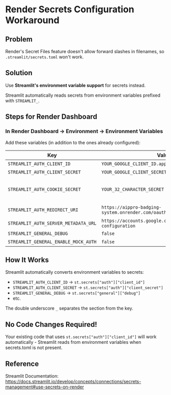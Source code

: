 # Render Secrets Configuration Workaround

## Problem
Render's Secret Files feature doesn't allow forward slashes in filenames, so `.streamlit/secrets.toml` won't work.

## Solution
Use **Streamlit's environment variable support** for secrets instead.

Streamlit automatically reads secrets from environment variables prefixed with `STREAMLIT_`.

## Steps for Render Dashboard

### In Render Dashboard → Environment → Environment Variables

Add these variables (in addition to the ones already configured):

| Key | Value | Notes |
|-----|-------|-------|
| `STREAMLIT_AUTH_CLIENT_ID` | `YOUR_GOOGLE_CLIENT_ID.apps.googleusercontent.com` | Your Google OAuth Client ID |
| `STREAMLIT_AUTH_CLIENT_SECRET` | `YOUR_GOOGLE_CLIENT_SECRET` | Your Google OAuth Client Secret |
| `STREAMLIT_AUTH_COOKIE_SECRET` | `YOUR_32_CHARACTER_SECRET` | New cookie secret for production (generate with: `python -c "import secrets; print(secrets.token_urlsafe(32))"`) |
| `STREAMLIT_AUTH_REDIRECT_URI` | `https://aippro-badging-system.onrender.com/oauth2callback` | Production redirect URI (update with your actual Render URL) |
| `STREAMLIT_AUTH_SERVER_METADATA_URL` | `https://accounts.google.com/.well-known/openid-configuration` | Google OIDC metadata |
| `STREAMLIT_GENERAL_DEBUG` | `false` | Disable debug mode in production |
| `STREAMLIT_GENERAL_ENABLE_MOCK_AUTH` | `false` | Disable mock auth in production |

## How It Works

Streamlit automatically converts environment variables to secrets:
- `STREAMLIT_AUTH_CLIENT_ID` → `st.secrets["auth"]["client_id"]`
- `STREAMLIT_AUTH_CLIENT_SECRET` → `st.secrets["auth"]["client_secret"]`  
- `STREAMLIT_GENERAL_DEBUG` → `st.secrets["general"]["debug"]`
- etc.

The double underscore `_` separates the section from the key.

## No Code Changes Required!

Your existing code that uses `st.secrets["auth"]["client_id"]` will work automatically - Streamlit reads from environment variables when secrets.toml is not present.

## Reference

Streamlit Documentation: https://docs.streamlit.io/develop/concepts/connections/secrets-management#use-secrets-on-render
